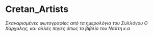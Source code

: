 # Cretan_Artists
<p>
  <i>Σκαναρισμένες φωτογραφίες από τα ημερολόγια του Συλλόγου Ο Χάρχαλης, και αλλές πηγές όπως το βιβλίο του Ναύτη κ.α</i>
